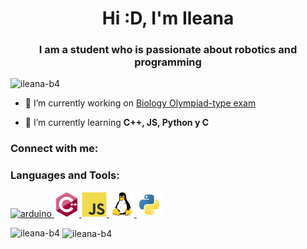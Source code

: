 <h1 align="center">Hi :D, I'm Ileana</h1>
<h3 align="center">I am a student who is passionate about robotics and programming</h3>

<p align="left"> <img src="https://komarev.com/ghpvc/?username=ileana-b4&label=Profile%20views&color=0e75b6&style=flat" alt="ileana-b4" /> </p>

- 🔭 I’m currently working on [Biology Olympiad-type exam](https://github.com/Ileana-B4/Preguntas-Bioquimica)

- 🌱 I’m currently learning **C++, JS, Python y C**

<h3 align="left">Connect with me:</h3>
<p align="left">
</p>

<h3 align="left">Languages and Tools:</h3>
<p align="left"> <a href="https://www.arduino.cc/" target="_blank" rel="noreferrer"> <img src="https://cdn.worldvectorlogo.com/logos/arduino-1.svg" alt="arduino" width="40" height="40"/> </a> <a href="https://www.w3schools.com/cpp/" target="_blank" rel="noreferrer"> <img src="https://raw.githubusercontent.com/devicons/devicon/master/icons/cplusplus/cplusplus-original.svg" alt="cplusplus" width="40" height="40"/> </a> <a href="https://developer.mozilla.org/en-US/docs/Web/JavaScript" target="_blank" rel="noreferrer"> <img src="https://raw.githubusercontent.com/devicons/devicon/master/icons/javascript/javascript-original.svg" alt="javascript" width="40" height="40"/> </a> <a href="https://www.linux.org/" target="_blank" rel="noreferrer"> <img src="https://raw.githubusercontent.com/devicons/devicon/master/icons/linux/linux-original.svg" alt="linux" width="40" height="40"/> </a> <a href="https://www.python.org" target="_blank" rel="noreferrer"> <img src="https://raw.githubusercontent.com/devicons/devicon/master/icons/python/python-original.svg" alt="python" width="40" height="40"/> </a> </p>

<p><img align="left" src="https://github-readme-stats.vercel.app/api/top-langs?username=ileana-b4&show_icons=true&locale=en&layout=compact" alt="ileana-b4" /></p>

<p>&nbsp;<img align="center" src="https://github-readme-stats.vercel.app/api?username=ileana-b4&show_icons=true&locale=en" alt="ileana-b4" /></p>
